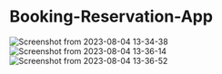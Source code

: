 # Booking-Reservation-App

![Screenshot from 2023-08-04 13-34-38](https://github.com/Nithya113/Booking-Reservation-App/assets/104290319/491983ed-21ee-4826-abfc-4a578e56f3b6)
![Screenshot from 2023-08-04 13-36-14](https://github.com/Nithya113/Booking-Reservation-App/assets/104290319/6e7914a2-6859-4258-99cf-d6d20aa12a70)
![Screenshot from 2023-08-04 13-36-52](https://github.com/Nithya113/Booking-Reservation-App/assets/104290319/0592a4bc-1d16-4200-8874-3aa9037d2205)
